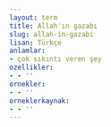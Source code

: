 ```yaml
---
layout: term
title: Allah'ın gazabı
slug: allah-in-gazabi
lisan: Türkçe
anlamlar:
- çok sıkıntı veren şey
ozellikler:
- - ''
ornekler:
- - ''
orneklerkaynak:
- - ''
---
```

